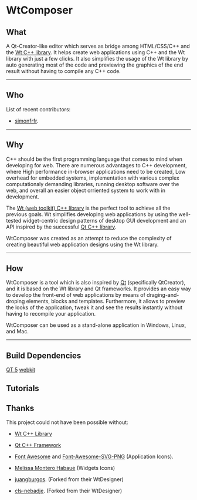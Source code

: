 # WtComposer

## What

A Qt-Creator-like editor which serves as bridge among HTML/CSS/C++ and the [Wt C++ library](http://www.webtoolkit.eu/wt). It helps create web applications using C++ and the Wt library with just a few clicks. It also simplifies the usage of the Wt library by auto generating most of the code and previewing the graphics of the end result without having to compile any C++ code.

***

## Who

List of recent contributors:

* [simonfrfr](https://github.com/simonfrfr).

***

## Why

C++ should be the first programming language that comes to mind when developing for web. There are numerous advantages to C++ development, where High performance in-browser applications need to be created, Low overhead for embedded systems, implementation with various complex computationaly demanding libraries, running desktop software over the web, and overall an easier object orriented system to work with in development.

The [Wt (web toolkit) C++ library](http://www.webtoolkit.eu/wt) is the perfect tool to achieve all the previous goals. Wt simplifies developing web applications by using the well-tested widget-centric design patterns of desktop GUI development and an API inspired by the successful [Qt C++ library](http://www.qt.io). 

WtComposer was created as an attempt to reduce the complexity of creating beautiful web application designs using the Wt library.

***

## How

WtComposer is a tool which is also inspired by [Qt](http://www.qt.io) (specifically QtCreator), and it is based on the Wt library and Qt frameworks. It provides an easy way to develop the front-end of web applications by means of draging-and-droping elements, blocks and templates. Furthermore, it allows to preview the looks of the application, tweak it and see the results instantly without having to recompile your application.


WtComposer can be used as a stand-alone application in Windows, Linux, and Mac.

***
## Build Dependencies

[QT 5](http://code.qt.io/cgit/qt/qt5.git/)
[webkit](https://github.com/annulen/webkit)


## Tutorials



## Thanks

This project could not have been possible without:

* [Wt C++ Library](http://www.webtoolkit.eu/wt)
* [Qt C++ Framework](http://www.qt.io/)
* [Font Awesome](https://fortawesome.github.io/Font-Awesome/) and [Font-Awesome-SVG-PNG](https://github.com/encharm/Font-Awesome-SVG-PNG) (Application Icons).
* [Melissa Montero Habaue](http://mmhabaue.wix.com/portfolio) (Widgets Icons)

* [juangburgos](https://github.com/juangburgos). (Forked from their WtDesigner)

* [cls-nebadje](https://github.com/cls-nebadje). (Forked from their WtDesigner)
